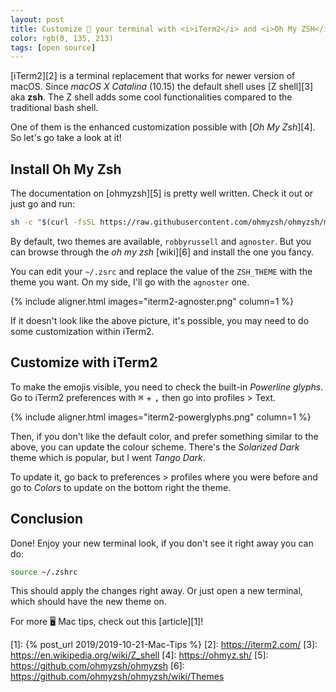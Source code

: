 ```yaml
---
layout: post
title: Customize 🎨 your terminal with <i>iTerm2</i> and <i>Oh My ZSH</i>
color: rgb(0, 135, 213)
tags: [open source]
---
```


[iTerm2][2] is a terminal replacement that works for newer version of macOS.
Since *macOS X Catalina* (10.15) the default shell uses [Z shell][3] aka **zsh**.
The Z shell adds some cool functionalities compared to the traditional bash shell.

One of them is the enhanced customization possible with [*Oh My Zsh*][4].
So let's go take a look at it!

## Install Oh My Zsh

The documentation on [ohmyzsh][5] is pretty well written. 
Check it out or just go and run:

```bash
sh -c "$(curl -fsSL https://raw.githubusercontent.com/ohmyzsh/ohmyzsh/master/tools/install.sh)"
```

By default, two themes are available, `robbyrussell` and `agnoster`.
But you can browse through the *oh my zsh* [wiki][6] and install the one you fancy.

You can edit your `~/.zsrc` and replace the value of the `ZSH_THEME` with the theme you want.
On my side, I'll go with the `agnoster` one.

{% include aligner.html images="iterm2-agnoster.png" column=1 %}

If it doesn't look like the above picture, it's possible, you may need to do some customization within iTerm2.

## Customize with iTerm2

To make the emojis visible, you need to check the built-in *Powerline glyphs*.
Go to iTerm2 preferences with <kbd>⌘</kbd> + <kbd>,</kbd> then go into profiles > Text.

{% include aligner.html images="iterm2-powerglyphs.png" column=1 %}

Then, if you don't like the default color, and prefer something similar to the above, you can update the colour scheme.
There's the *Solarized Dark* theme which is popular, but I went *Tango Dark*.

To update it, go back to preferences > profiles where you were before and go to *Colors* to update on the bottom right
the theme.

## Conclusion

Done! Enjoy your new terminal look, if you don't see it right away you can do:

```bash
source ~/.zshrc
```

This should apply the changes right away.
Or just open a new terminal, which should have the new theme on.

For more 🖥 Mac tips, check out this [article][1]!

[1]: {% post_url 2019/2019-10-21-Mac-Tips %}
[2]: https://iterm2.com/
[3]: https://en.wikipedia.org/wiki/Z_shell
[4]: https://ohmyz.sh/
[5]: https://github.com/ohmyzsh/ohmyzsh
[6]: https://github.com/ohmyzsh/ohmyzsh/wiki/Themes
